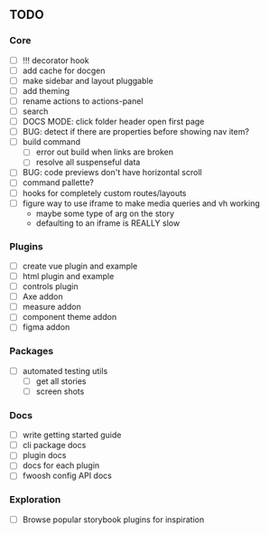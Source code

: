 ## TODO

### Core

- [ ] !!! decorator hook
- [ ] add cache for docgen
- [ ] make sidebar and layout pluggable
- [ ] add theming
- [ ] rename actions to actions-panel
- [ ] search
- [ ] DOCS MODE: click folder header open first page
- [ ] BUG: detect if there are properties before showing nav item?
- [ ] build command
  - [ ] error out build when links are broken
  - [ ] resolve all suspenseful data
- [ ] BUG: code previews don't have horizontal scroll
- [ ] command pallette?
- [ ] hooks for completely custom routes/layouts
- [ ] figure way to use iframe to make media queries and vh working
  - maybe some type of arg on the story
  - defaulting to an iframe is REALLY slow

### Plugins

- [ ] create vue plugin and example
- [ ] html plugin and example
- [ ] controls plugin
- [ ] Axe addon
- [ ] measure addon
- [ ] component theme addon
- [ ] figma addon

### Packages

- [ ] automated testing utils
  - [ ] get all stories
  - [ ] screen shots

### Docs

- [ ] write getting started guide
- [ ] cli package docs
- [ ] plugin docs
- [ ] docs for each plugin
- [ ] fwoosh config API docs

### Exploration

- [ ] Browse popular storybook plugins for inspiration
